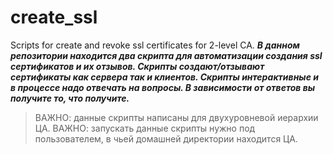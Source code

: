 # create_ssl
Scripts for create and revoke ssl certificates for 2-level CA.
***В данном репозитории находится два скрипта для автоматизации создания ssl сертификатов и их отзывов. Скрипты создают/отзывают сертификаты как сервера так и клиентов. Скрипты интерактивные и в процессе надо отвечать на вопросы. В зависимости от ответов вы получите то, что получите.***

> ВАЖНО: данные скрипты написаны для двухуровневой иерархии ЦА. 
> ВАЖНО: запускать данные скрипты нужно под пользователем, в чьей домашней директории находится ЦА.
